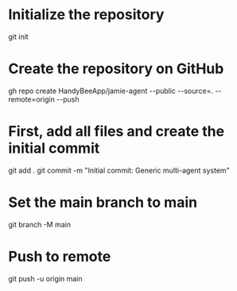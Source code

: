 # Initialize the repository

git init

# Create the repository on GitHub

gh repo create HandyBeeApp/jamie-agent --public --source=. --remote=origin --push

# First, add all files and create the initial commit

git add .
git commit -m "Initial commit: Generic multi-agent system"

# Set the main branch to main

git branch -M main

# Push to remote

git push -u origin main
